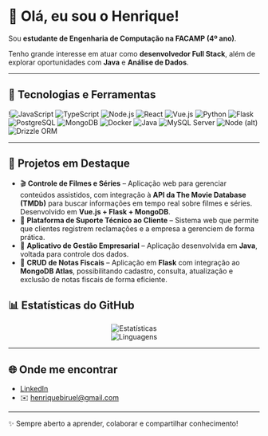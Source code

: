 # 👋 Olá, eu sou o Henrique!

Sou **estudante de Engenharia de Computação na FACAMP (4º ano)**.  

Tenho grande interesse em atuar como **desenvolvedor Full Stack**, além de explorar oportunidades com **Java** e **Análise de Dados**.  

---

## 🚀 Tecnologias e Ferramentas
<div align="left">
  
!![JavaScript](https://img.shields.io/badge/-JavaScript-F7DF1E?style=for-the-badge&logo=javascript&logoColor=black)
![TypeScript](https://img.shields.io/badge/-TypeScript-3178C6?style=for-the-badge&logo=typescript&logoColor=white)
![Node.js](https://img.shields.io/badge/-Node.js-339933?style=for-the-badge&logo=node.js&logoColor=white)
![React](https://img.shields.io/badge/-React-61DAFB?style=for-the-badge&logo=react&logoColor=black)
![Vue.js](https://img.shields.io/badge/-Vue.js-4FC08D?style=for-the-badge&logo=vue.js&logoColor=white)
![Python](https://img.shields.io/badge/-Python-3776AB?style=for-the-badge&logo=python&logoColor=white)
![Flask](https://img.shields.io/badge/-Flask-000000?style=for-the-badge&logo=flask&logoColor=white)
![PostgreSQL](https://img.shields.io/badge/-PostgreSQL-336791?style=for-the-badge&logo=postgresql&logoColor=white)
![MongoDB](https://img.shields.io/badge/-MongoDB-47A248?style=for-the-badge&logo=mongodb&logoColor=white)
![Docker](https://img.shields.io/badge/-Docker-2496ED?style=for-the-badge&logo=docker&logoColor=white)
![Java](https://img.shields.io/badge/-Java-007396?style=for-the-badge&logo=java&logoColor=white)
![MySQL Server](https://img.shields.io/badge/-MySQL-4479A1?style=for-the-badge&logo=mysql&logoColor=white)
![Node (alt)](https://img.shields.io/badge/-Node-339933?style=for-the-badge&logo=node.js&logoColor=white)
![Drizzle ORM](https://img.shields.io/badge/-Drizzle%20ORM-06B6D4?style=for-the-badge&logo=drizzle&logoColor=white)

</div>

---

## 📌 Projetos em Destaque
- 🎬 **Controle de Filmes e Séries** – Aplicação web para gerenciar conteúdos assistidos, com integração à **API da The Movie Database (TMDb)** para buscar informações em tempo real sobre filmes e séries. Desenvolvido em **Vue.js + Flask + MongoDB**.  
- 💼 **Plataforma de Suporte Técnico ao Cliente** – Sistema web que permite que clientes registrem reclamações e a empresa a gerenciem de forma prática.
- 📱 **Aplicativo de Gestão Empresarial** – Aplicação desenvolvida em **Java**, voltada para controle dos dados.  
- 🧾 **CRUD de Notas Fiscais** – Aplicação em **Flask** com integração ao **MongoDB Atlas**, possibilitando cadastro, consulta, atualização e exclusão de notas fiscais de forma eficiente.  


## 📊 Estatísticas do GitHub
<div align="center">
  
![Estatísticas](https://github-readme-stats.vercel.app/api?username=HenriqueBiruel&show_icons=true&theme=tokyonight)  
![Linguagens](https://github-readme-stats.vercel.app/api/top-langs/?username=HenriqueBiruel&layout=compact&theme=tokyonight)

</div>

---

## 🌐 Onde me encontrar
- [LinkedIn](https://www.linkedin.com/in/henrique)  
- ✉️ henriquebiruel@gmail.com  

---
✨ Sempre aberto a aprender, colaborar e compartilhar conhecimento!
